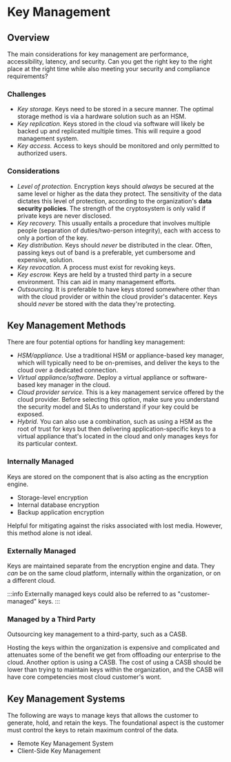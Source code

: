 # Key Management

## Overview

The main considerations for key management are performance, accessibility, latency, and security. Can you get the right key to the right place at the right time while also meeting your security and compliance requirements?

### Challenges

- *Key storage.* Keys need to be stored in a secure manner. The optimal storage method is via a hardware solution such as an HSM.
- *Key replication.* Keys stored in the cloud via software will likely be backed up and replicated multiple times. This will require a good management system.
- *Key access.* Access to keys should be monitored and only permitted to authorized users.

### Considerations

- *Level of protection.* Encryption keys should *always* be secured at the same level or higher as the data they protect. The sensitivity of the data dictates this level of protection, according to the organization's **data security policies**. The strength of the cryptosystem is only valid if private keys are never disclosed.
- *Key recovery.* This usually entails a procedure that involves multiple people \(separation of duties/two-person integrity\), each with access to only a portion of the key.
- *Key distribution.* Keys should *never* be distributed in the clear. Often, passing keys out of band is a preferable, yet cumbersome and expensive, solution. 
- *Key revocation.* A process must exist for revoking keys.
- *Key escrow.* Keys are held by a trusted third party in a secure environment. This can aid in many management efforts.
- *Outsourcing.* It is preferable to have keys stored somewhere other than with the cloud provider or within the cloud provider's datacenter. Keys should *never* be stored with the data they're protecting.

## Key Management Methods

There are four potential options for handling key management:

- *HSM/appliance.* Use a traditional HSM or appliance-based key manager, which will typically need to be on-premises, and deliver the keys to the cloud over a dedicated connection.
- *Virtual appliance/software.* Deploy a virtual appliance or software-based key manager in the cloud.
- *Cloud provider service.* This is a key management service offered by the cloud provider. Before selecting this option, make sure you understand the security model and SLAs to understand if your key could be exposed.
- *Hybrid.* You can also use a combination, such as using a HSM as the root of trust for keys but then delivering application-specific keys to a virtual appliance that's located in the cloud and only manages keys for its particular context.

### Internally Managed

Keys are stored on the component that is also acting as the encryption engine.

- Storage-level encryption
- Internal database encryption
- Backup application encryption

Helpful for mitigating against the risks associated with lost media. However, this method alone is not ideal.

### Externally Managed

Keys are maintained separate from the encryption engine and data. They *can* be on the same cloud platform, internally within the organization, or on a different cloud.

:::info
Externally managed keys could also be referred to as "customer-managed" keys.
:::

### Managed by a Third Party

Outsourcing key management to a third-party, such as a CASB.

Hosting the keys within the organization is expensive and complicated and attenuates some of the benefit we get from offloading our enterprise to the cloud. Another option is using a CASB. The cost of using a CASB should be lower than trying to maintain keys within the organization, and the CASB will have core competencies most cloud customer's wont.

## Key Management Systems

The following are ways to manage keys that allows the customer to generate, hold, and retain the keys. The foundational aspect is the customer must control the keys to retain maximum control of the data.

- Remote Key Management System
- Client-Side Key Management